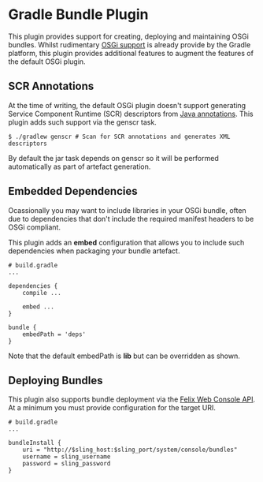 # Gradle Bundle Plugin

This plugin provides support for creating, deploying and maintaining OSGi bundles.
Whilst rudimentary [OSGi support] is already provide by the Gradle platform, this
plugin provides additional features to augment the features of the default OSGi plugin.

## SCR Annotations

At the time of writing, the default OSGi plugin doesn't support generating Service Component Runtime (SCR)
descriptors from [Java annotations]. This plugin adds such support via the genscr task.

    $ ./gradlew genscr # Scan for SCR annotations and generates XML descriptors
    
By default the jar task depends on genscr so it will be performed automatically
as part of artefact generation.

## Embedded Dependencies

Ocassionally you may want to include libraries in your OSGi bundle, often due to
dependencies that don't include the required manifest headers to be OSGi compliant.

This plugin adds an **embed** configuration that allows you to include such dependencies
when packaging your bundle artefact.

    # build.gradle
    ...
    
    dependencies {
        compile ...
        
        embed ...
    }
    
    bundle {
        embedPath = 'deps'
    }

Note that the default embedPath is **lib** but can be overridden as shown.

## Deploying Bundles

This plugin also supports bundle deployment via the [Felix Web Console API]. At a
minimum you must provide configuration for the target URI.

    # build.gradle
    ...
    
    bundleInstall {
        uri = "http://$sling_host:$sling_port/system/console/bundles"
        username = sling_username
        password = sling_password
    }

[OSGi support]: https://docs.gradle.org/current/userguide/osgi_plugin.html
[Java annotations]: http://felix.apache.org/documentation/subprojects/apache-felix-maven-scr-plugin/scr-annotations.html
[Felix Web Console API]: http://felix.apache.org/documentation/subprojects/apache-felix-web-console/web-console-restful-api.html
